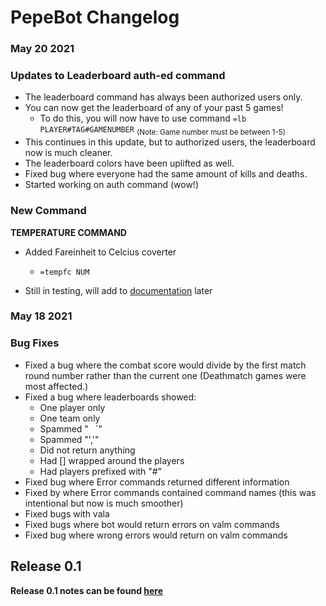 # PepeBot Changelog

### May 20 2021

### Updates to Leaderboard auth-ed command

- The leaderboard command has always been authorized users only.
- You can now get the leaderboard of any of your past 5 games! 
    - To do this, you will now have to use command ``=lb PLAYER#TAG#GAMENUMBER`` 
    <sub>(Note: Game number must be between 1-5)</sub>
- This continues in this update, but to authorized users, the leaderboard now is much cleaner.
- The leaderboard colors have been uplifted as well.
- Fixed bug where everyone had the same amount of kills and deaths.
- Started working on auth command (wow!)

### New Command

**TEMPERATURE COMMAND** 

- Added Fareinheit to Celcius coverter 
    - ``=tempfc NUM``

- Still in testing, will add to [documentation](./commands.md) later

### May 18 2021

### Bug Fixes

- Fixed a bug where the combat score would divide by the first match round number rather than the current one (Deathmatch games were most affected.)
- Fixed a bug where leaderboards showed:
    - One player only
    - One team only
    - Spammed "` ` `"
    - Spammed "','"
    - Did not return anything
    - Had [] wrapped around the players
    - Had players prefixed with "#"
- Fixed bug where Error commands returned different information
- Fixed by where Error commands contained command names (this was intentional but now is much smoother)
- Fixed bugs with vala
- Fixed bugs where bot would return errors on valm commands
- Fixed bug where wrong errors would return on valm commands

## Release 0.1

**Release 0.1 notes can be found [here](https://github.com/5late/Pepe-Bot/releases/tag/v0.1)**